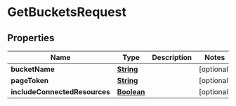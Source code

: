 

# GetBucketsRequest


## Properties

| Name | Type | Description | Notes |
|------------ | ------------- | ------------- | -------------|
|**bucketName** | [**String**](String.md) |  |  [optional] |
|**pageToken** | [**String**](String.md) |  |  [optional] |
|**includeConnectedResources** | [**Boolean**](Boolean.md) |  |  [optional] |



